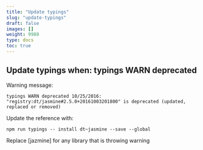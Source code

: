 ```yaml
---
title: "Update typings"
slug: "update-typings"
draft: false
images: []
weight: 9988
type: docs
toc: true
---
```


## Update typings when: typings WARN deprecated
Warning message: 

`typings WARN deprecated 10/25/2016: "registry:dt/jasmine#2.5.0+20161003201800" is deprecated (updated, replaced or removed)`

Update the reference with:

`npm run typings -- install dt~jasmine --save --global`

Replace [jazmine] for any library that is throwing warning

